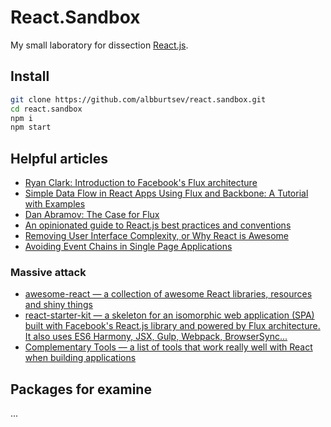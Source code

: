 # React.Sandbox

My small laboratory for dissection [React.js](http://facebook.github.io/react/).

## Install

```bash
git clone https://github.com/albburtsev/react.sandbox.git
cd react.sandbox
npm i
npm start
```

## Helpful articles

 * [Ryan Clark: Introduction to Facebook's Flux architecture](http://ryanclark.me/getting-started-with-flux/)
 * [Simple Data Flow in React Apps Using Flux and Backbone: A Tutorial with Examples](http://www.toptal.com/front-end/simple-data-flow-in-react-applications-using-flux-and-backbone)
 * [Dan Abramov: The Case for Flux](https://medium.com/@dan_abramov/the-case-for-flux-379b7d1982c6)
 * [An opinionated guide to React.js best practices and conventions](https://web-design-weekly.com/2015/01/29/opinionated-guide-react-js-best-practices-conventions/)
 * [Removing User Interface Complexity, or Why React is Awesome](http://jlongster.com/Removing-User-Interface-Complexity,-or-Why-React-is-Awesome)
 * [Avoiding Event Chains in Single Page Applications](http://www.code-experience.com/avoiding-event-chains-in-single-page-applications/)

### Massive attack

 * [awesome-react — a collection of awesome React libraries, resources and shiny things](https://github.com/enaqx/awesome-react)
 * [react-starter-kit — a skeleton for an isomorphic web application (SPA) built with Facebook's React.js library and powered by Flux architecture. It also uses ES6 Harmony, JSX, Gulp, Webpack, BrowserSync...](https://github.com/kriasoft/react-starter-kit)
 * [Complementary Tools — a list of tools that work really well with React when building applications](https://github.com/facebook/react/wiki/Complementary-Tools)

## Packages for examine

...
